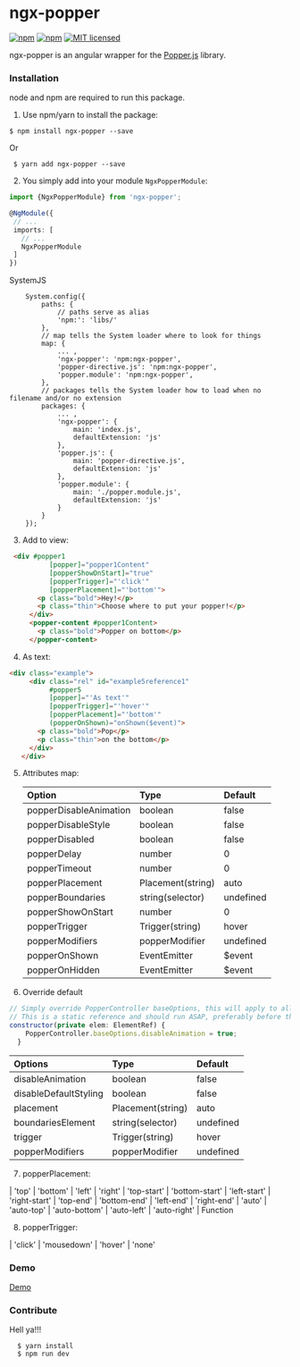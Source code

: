 # ngx-popper  

[![npm](https://img.shields.io/npm/v/ngx-popper.svg?style=flat-square)](https://www.npmjs.com/package/ngx-popper) 
[![npm](https://img.shields.io/npm/dm/ngx-popper.svg?style=flat-square)](https://www.npmjs.com/package/ngx-popper) 
[![MIT licensed](https://img.shields.io/badge/license-MIT-blue.svg?style=flat-square)](https://github.com/MrFrankel/ngx-popper/blob/master/LICENSE)


ngx-popper is an angular wrapper for the [Popper.js](https://popper.js.org/) library.

### Installation

node and npm are required to run this package.

1. Use npm/yarn to install the package:

  ```terminal
  $ npm install ngx-popper --save 
  ```
  
  Or 
  
   ```terminal
    $ yarn add ngx-popper --save 
  ```

2. You simply add into your module `NgxPopperModule`:

  ```typescript
  import {NgxPopperModule} from 'ngx-popper';
  
  @NgModule({
   // ...
   imports: [
     // ...
     NgxPopperModule
   ]
  })
  ```
  
SystemJS 
```
    System.config({
        paths: {
            // paths serve as alias
            'npm:': 'libs/'
        },
        // map tells the System loader where to look for things
        map: {
            ... ,
            'ngx-popper': 'npm:ngx-popper',
            'popper-directive.js': 'npm:ngx-popper',
            'popper.module': 'npm:ngx-popper',
        },
        // packages tells the System loader how to load when no filename and/or no extension
        packages: {
            ... ,
            'ngx-popper': {
                main: 'index.js',
                defaultExtension: 'js'
            },
            'popper.js': {
                main: 'popper-directive.js',
                defaultExtension: 'js'
            },
            'popper.module': {
                main: './popper.module.js',
                defaultExtension: 'js'
            }
        }
    });

```
  

3. Add to view:

  ```HTML  
   <div #popper1
            [popper]="popper1Content"
            [popperShowOnStart]="true"
            [popperTrigger]="'click'"
            [popperPlacement]="'bottom'">
         <p class="bold">Hey!</p>
         <p class="thin">Choose where to put your popper!</p>         
       </div>
       <popper-content #popper1Content>
         <p class="bold">Popper on bottom</p>
       </popper-content>
  ```

4. As text:
 ```HTML
<div class="example">
      <div class="rel" id="example5reference1"
           #popper5
           [popper]="'As text'"
           [popperTrigger]="'hover'"
           [popperPlacement]="'bottom'"
           (popperOnShown)="onShown($event)">
        <p class="bold">Pop</p>
        <p class="thin">on the bottom</p>
      </div>
    </div>
 ```
 
5. Attributes map:  
  
    | Option                   | Type              | Default  |
    |:-------------------      |:----------------  |:-------- |
    | popperDisableAnimation   | boolean           | false    |
    | popperDisableStyle       | boolean           | false    |
    | popperDisabled           | boolean           | false    |
    | popperDelay              | number            | 0        |
    | popperTimeout            | number            | 0        |
    | popperPlacement          | Placement(string) | auto     |
    | popperBoundaries         | string(selector)  | undefined|  
    | popperShowOnStart        | number            | 0        |                         
    | popperTrigger            | Trigger(string)   | hover    |
    | popperModifiers          | popperModifier    | undefined|
    | popperOnShown            | EventEmitter<void>| $event   |    
    | popperOnHidden           | EventEmitter<void>| $event   |
    
6. Override default    
```JavaScript
// Simply override PopperController baseOptions, this will apply to all popper that do not have an attribute set
// This is a static reference and should run ASAP, preferably before the application is bootstrapped
constructor(private elem: ElementRef) {
    PopperController.baseOptions.disableAnimation = true;
  }
```
  
   | Options                  | Type              | Default  |
   |:-------------------      |:----------------  |:-------- |
   | disableAnimation         | boolean           | false    |
   | disableDefaultStyling    | boolean           | false    |        
   | placement                | Placement(string) | auto     |
   | boundariesElement        | string(selector)  | undefined|  
   | trigger                  | Trigger(string)   | hover    |    
   | popperModifiers          | popperModifier    | undefined|
    

7. popperPlacement:

  | 'top'
  | 'bottom'
  | 'left'
  | 'right'
  | 'top-start'
  | 'bottom-start'
  | 'left-start'
  | 'right-start'
  | 'top-end'
  | 'bottom-end'
  | 'left-end'
  | 'right-end'
  | 'auto'
  | 'auto-top'
  | 'auto-bottom'
  | 'auto-left'
  | 'auto-right'
  | Function
  
8. popperTrigger:

  | 'click'
  | 'mousedown'
  | 'hover'
  | 'none'
  
    
### Demo
<a href="https://mrfrankel.github.io/ngx-popper/">Demo</a>

### Contribute
  Hell ya!!!
  
```terminal
  $ yarn install
  $ npm run dev  
```

